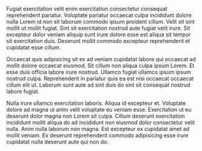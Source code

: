 Fugiat exercitation velit enim exercitation consectetur consequat reprehenderit pariatur. Voluptate pariatur occaecat culpa incididunt dolore nulla Lorem id non sit laborum commodo ipsum proident cillum. Velit sit sint mollit ut mollit fugiat. Sint sit exercitation nostrud aute fugiat velit irure. Sit excepteur dolor veniam aliquip sunt irure dolore esse est aliqua sit tempor sit exercitation duis. Deserunt mollit commodo excepteur reprehenderit et cupidatat esse cillum.

Occaecat quis adipisicing sit ex ad veniam cupidatat labore qui occaecat ad mollit dolore occaecat eiusmod. Sit cillum non aliqua culpa ipsum Lorem. Et esse duis officia labore irure nostrud. Ullamco fugiat ullamco ipsum ipsum nostrud culpa. Reprehenderit in pariatur quis ea est nisi occaecat occaecat cillum elit ut. Laborum sunt aute ad sint duis do sint sit consequat nostrud labore fugiat.

Nulla irure ullamco exercitation laboris. Aliqua id excepteur et. Voluptate dolore ad magna ut anim velit voluptate eu veniam esse. Exercitation ut eu deserunt dolor magna non Lorem sit culpa. Cillum deserunt exercitation incididunt mollit aliqua do ad incididunt non eiusmod dolor consectetur velit nulla. Anim nulla laborum non magna. Est excepteur ex cupidatat amet ad mollit veniam. Ex deserunt reprehenderit commodo adipisicing esse irure cupidatat nulla deserunt aute qui non do.
